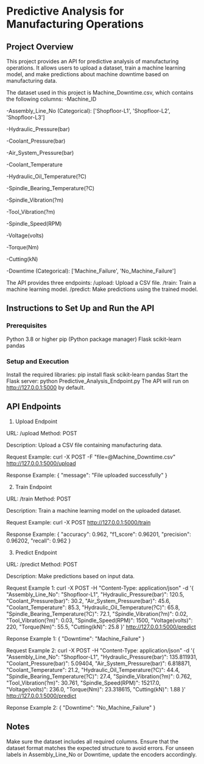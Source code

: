 # Predictive Analysis for Manufacturing Operations

## Project Overview

This project provides an API for predictive analysis of manufacturing operations. It allows users to upload a dataset, train a machine learning model, and make predictions about machine downtime based on manufacturing data.

The dataset used in this project is Machine_Downtime.csv, which contains the following columns:
-Machine_ID 

-Assembly_Line_No (Categorical): ['Shopfloor-L1', 'Shopfloor-L2', 'Shopfloor-L3']

-Hydraulic_Pressure(bar)

-Coolant_Pressure(bar)

-Air_System_Pressure(bar)

-Coolant_Temperature

-Hydraulic_Oil_Temperature(?C)

-Spindle_Bearing_Temperature(?C)

-Spindle_Vibration(?m)

-Tool_Vibration(?m)

-Spindle_Speed(RPM)

-Voltage(volts)

-Torque(Nm)

-Cutting(kN)

-Downtime (Categorical): ['Machine_Failure', 'No_Machine_Failure']


The API provides three endpoints:
/upload: Upload a CSV file.
/train: Train a machine learning model.
/predict: Make predictions using the trained model.

## Instructions to Set Up and Run the API

### Prerequisites
Python 3.8 or higher
pip (Python package manager)
Flask
scikit-learn
pandas

### Setup and Execution
Install the required libraries: pip install flask scikit-learn pandas
Start the Flask server: python Predictive_Analysis_Endpoint.py
The API will run on http://127.0.0.1:5000 by default.

## API Endpoints

1. Upload Endpoint

URL: /upload
Method: POST

Description: Upload a CSV file containing manufacturing data.

Request Example:
curl -X POST -F "file=@Machine_Downtime.csv" http://127.0.0.1:5000/upload

Response Example:
{
    "message": "File uploaded successfully"
}

2. Train Endpoint

URL: /train
Method: POST

Description: Train a machine learning model on the uploaded dataset.

Request Example:
curl -X POST http://127.0.0.1:5000/train

Response Example:
{
    "accuracy": 0.962,
    "f1_score": 0.96201,
    "precision": 0.96202,
    "recall": 0.962
}

3. Predict Endpoint

URL: /predict
Method: POST

Description: Make predictions based on input data.

Request Example 1:
curl -X POST -H "Content-Type: application/json" -d '{
    "Assembly_Line_No": "Shopfloor-L1",
    "Hydraulic_Pressure(bar)": 120.5,
    "Coolant_Pressure(bar)": 30.2,
    "Air_System_Pressure(bar)": 45.6,
    "Coolant_Temperature": 85.3,
    "Hydraulic_Oil_Temperature(?C)": 65.8,
    "Spindle_Bearing_Temperature(?C)": 72.1,
    "Spindle_Vibration(?m)": 0.02,
    "Tool_Vibration(?m)": 0.03,
    "Spindle_Speed(RPM)": 1500,
    "Voltage(volts)": 220,
    "Torque(Nm)": 55.5,
    "Cutting(kN)": 25.8
}' http://127.0.0.1:5000/predict

Reponse Example 1: 
{
    "Downtime": "Machine_Failure"
}

Request Example 2:
curl -X POST -H "Content-Type: application/json" -d '{
    "Assembly_Line_No": "Shopfloor-L1",
    "Hydraulic_Pressure(bar)": 135.811931,
    "Coolant_Pressure(bar)": 5.09404,
    "Air_System_Pressure(bar)": 6.818871,
    "Coolant_Temperature": 21.2,
    "Hydraulic_Oil_Temperature(?C)": 44.4,
    "Spindle_Bearing_Temperature(?C)": 27.4,
    "Spindle_Vibration(?m)": 0.762,
    "Tool_Vibration(?m)": 30.761,
    "Spindle_Speed(RPM)": 15217.0,
    "Voltage(volts)": 236.0,
    "Torque(Nm)": 23.318615,
    "Cutting(kN)": 1.88
}' http://127.0.0.1:5000/predict

Reponse Example 2: 
{
    "Downtime": "No_Machine_Failure"
}

## Notes

Make sure the dataset includes all required columns.
Ensure that the dataset format matches the expected structure to avoid errors.
For unseen labels in Assembly_Line_No or Downtime, update the encoders accordingly.

